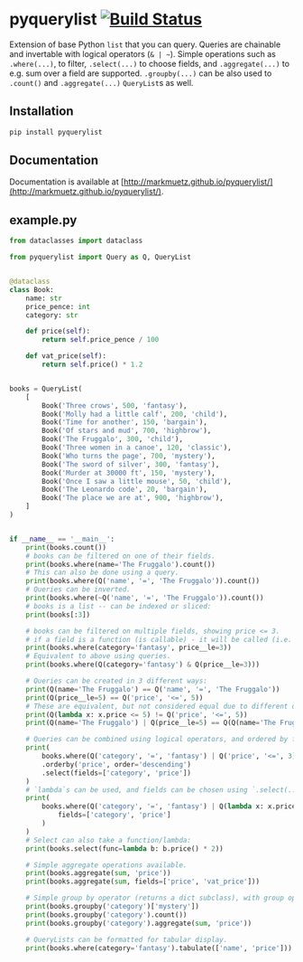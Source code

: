 pyquerylist [![Build Status](https://github.com/markmuetz/pyquerylist/actions/workflows/python-package.yml/badge.svg)](https://github.com/markmuetz/pyquerylist/actions/workflows/python-package.yml) 
===========

Extension of base Python `list` that you can query. Queries are chainable and invertable with logical operators (`& | ~`). Simple operations such as `.where(...)`, to filter, `.select(...)` to choose fields, and `.aggregate(...)` to e.g. sum over a field are supported. `.groupby(...)` can be also used to `.count()` and `.aggregate(...)` `QueryList`s as well.

Installation
------------

```bash
pip install pyquerylist
```

Documentation
-------------

Documentation is available at [http://markmuetz.github.io/pyquerylist/](http://markmuetz.github.io/pyquerylist/).

example.py
---------- 

```python
from dataclasses import dataclass

from pyquerylist import Query as Q, QueryList


@dataclass
class Book:
    name: str
    price_pence: int
    category: str

    def price(self):
        return self.price_pence / 100

    def vat_price(self):
        return self.price() * 1.2


books = QueryList(
    [
        Book('Three crows', 500, 'fantasy'),
        Book('Molly had a little calf', 200, 'child'),
        Book('Time for another', 150, 'bargain'),
        Book('Of stars and mud', 700, 'highbrow'),
        Book('The Fruggalo', 300, 'child'),
        Book('Three women in a canoe', 120, 'classic'),
        Book('Who turns the page', 700, 'mystery'),
        Book('The sword of silver', 300, 'fantasy'),
        Book('Murder at 30000 ft', 150, 'mystery'),
        Book('Once I saw a little mouse', 50, 'child'),
        Book('The Leonardo code', 20, 'bargain'),
        Book('The place we are at', 900, 'highbrow'),
    ]
)


if __name__ == '__main__':
    print(books.count())
    # books can be filtered on one of their fields.
    print(books.where(name='The Fruggalo').count())
    # This can also be done using a query.
    print(books.where(Q('name', '=', 'The Fruggalo')).count())
    # Queries can be inverted.
    print(books.where(~Q('name', '=', 'The Fruggalo')).count())
    # books is a list -- can be indexed or sliced:
    print(books[:3])

    # books can be filtered on multiple fields, showing price <= 3.
    # if a field is a function (is callable) - it will be called (i.e. price).
    print(books.where(category='fantasy', price__le=3))
    # Equivalent to above using queries.
    print(books.where(Q(category='fantasy') & Q(price__le=3)))

    # Queries can be created in 3 different ways:
    print(Q(name='The Fruggalo') == Q('name', '=', 'The Fruggalo'))
    print(Q(price__le=5) == Q('price', '<=', 5))
    # These are equivalent, but not considered equal due to different definition.
    print(Q(lambda x: x.price <= 5) != Q('price', '<=', 5))
    print(Q(name='The Fruggalo') | Q(price__le=5) == Q(Q(name='The Fruggalo'), '|', Q(price__le=5)))

    # Queries can be combined using logical operators, and ordered by field(s).
    print(
        books.where(Q('category', '=', 'fantasy') | Q('price', '<=', 3))
        .orderby('price', order='descending')
        .select(fields=['category', 'price'])
    )
    # `lambda`s can be used, and fields can be chosen using `.select(...)`.
    print(
        books.where(Q('category', '=', 'fantasy') | Q(lambda x: x.price() * 2 <= 6)).select(
            fields=['category', 'price']
        )
    )
    # Select can also take a function/lambda:
    print(books.select(func=lambda b: b.price() * 2))

    # Simple aggregate operations available.
    print(books.aggregate(sum, 'price'))
    print(books.aggregate(sum, fields=['price', 'vat_price']))

    # Simple group by operator (returns a dict subclass), with group operations count and aggregate.
    print(books.groupby('category')['mystery'])
    print(books.groupby('category').count())
    print(books.groupby('category').aggregate(sum, 'price'))

    # QueryLists can be formatted for tabular display.
    print(books.where(category='fantasy').tabulate(['name', 'price']))
```
